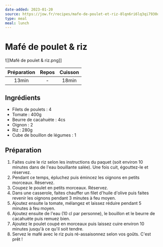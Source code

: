 ```yaml
---
date-added: 2023-01-20
source: https://jow.fr/recipes/mafe-de-poulet-et-riz-8lqn6ri6lq3qi7930qzc
type: meal
meal: lunch
---
```


# Mafé de poulet & riz

![[Mafé de poulet & riz.png]]

| Préparation | Repos | Cuisson |
|:-----------:|:-----:|:-------:|
|    13min    |   -   |  18min  |

## Ingrédients

- Filets de poulets : 4
- Tomate : 400g
- Beurre de cacahuète : 4cs
- Oignon : 2
- Riz : 280g
- Cube de bouillon de légumes : 1

## Préparation

1. Faites cuire le riz selon les instructions du paquet (soit environ 10 minutes dans de l'eau bouillante salée). Une fois cuit, égouttez-le et réservez.
2. Pendant ce temps, épluchez puis émincez les oignons en petits morceaux. Réservez.
3. Coupez le poulet en petits morceaux. Réservez.
4. Dans une casserole, faites chauffer un filet d'huile d'olive puis faites revenir les oignons pendant 3 minutes à feu moyen.
5. Ajoutez ensuite la tomate, mélangez et laissez réduire pendant 5 minutes à feu moyen.
6. Ajoutez ensuite de l'eau (10 cl par personne), le bouillon et le beurre de cacahuète puis remuez bien.
7. Ajoutez le poulet coupé en morceaux puis laissez cuire environ 10 minutes jusqu'à ce qu'il soit tendre.
8. Servez le mafé avec le riz puis ré-assaisonnez selon vos goûts. C'est prêt !

